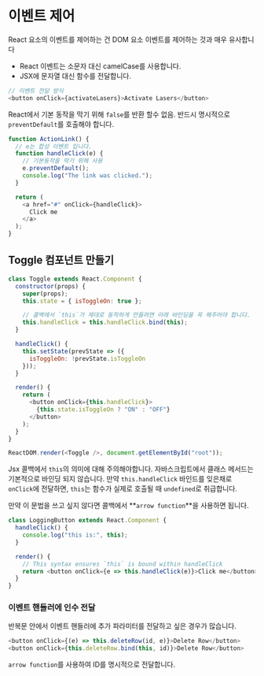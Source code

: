 # 이벤트 제어

React 요소의 이벤트를 제어하는 건 DOM 요소 이벤트를 제어하는 것과 매우 유사합니다

- React 이벤트는 소문자 대신 camelCase를 사용합니다.
- JSX에 문자열 대신 함수를 전달합니다.

```js
// 이벤트 전달 방식
<button onClick={activateLasers}>Activate Lasers</button>
```

React에서 기본 동작을 막기 위해 `false`를 반환 할수 없음.
반드시 명시적으로 `preventDefault`를 호출해야 합니다.

```js
function ActionLink() {
  // e는 합성 이벤트 입니다.
  function handleClick(e) {
    // 기본동작을 막기 위해 사용
    e.preventDefault();
    console.log("The link was clicked.");
  }

  return (
    <a href="#" onClick={handleClick}>
      Click me
    </a>
  );
}
```

## Toggle 컴포넌트 만들기

```js
class Toggle extends React.Component {
  constructor(props) {
    super(props);
    this.state = { isToggleOn: true };

    // 콜백에서 `this`가 제대로 동작하게 만들려면 아래 바인딩을 꼭 해주어야 합니다.
    this.handleClick = this.handleClick.bind(this);
  }

  handleClick() {
    this.setState(prevState => ({
      isToggleOn: !prevState.isToggleOn
    }));
  }

  render() {
    return (
      <button onClick={this.handleClick}>
        {this.state.isToggleOn ? "ON" : "OFF"}
      </button>
    );
  }
}

ReactDOM.render(<Toggle />, document.getElementById("root"));
```

Jsx 콜백에서 `this`의 의미에 대해 주의해야합니다. 자바스크립트에서 클래스 메서드는 기본적으로 바인딩 되지 않습니다. 만약 `this.handleClick` 바인드를 잊은채로 `onClick`에 전달하면, `this`는 함수가 실제로 호출될 때 `undefined`로 취급합니다.

만약 이 문법을 쓰고 싶지 않다면 콜백에서 **`arrow function`**을 사용하면 됩니다.

```js
class LoggingButton extends React.Component {
  handleClick() {
    console.log("this is:", this);
  }

  render() {
    // This syntax ensures `this` is bound within handleClick
    return <button onClick={e => this.handleClick(e)}>Click me</button>;
  }
}
```

### 이벤트 핸들러에 인수 전달

반복문 안에서 이벤트 핸들러에 추가 파라미터를 전달하고 싶은 경우가 많습니다.

```js
<button onClick={(e) => this.deleteRow(id, e)}>Delete Row</button>
<button onClick={this.deleteRow.bind(this, id)}>Delete Row</button>
```

`arrow function`를 사용하여 ID를 명시적으로 전달합니다.
